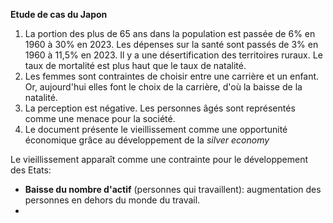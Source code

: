 **Etude de cas du Japon**

1. La portion des plus de 65 ans dans la population est passée de 6% en 1960 à 30% en 2023. Les dépenses sur la santé sont passés de 3% en 1960 à 11,5% en 2023. Il y a une désertification des territoires ruraux. Le taux de mortalité est plus haut que le taux de natalité.
2. Les femmes sont contraintes de choisir entre une carrière et un enfant. Or, aujourd'hui elles font le choix de la carrière, d'où la baisse de la natalité.
3. La perception est négative. Les personnes âgés sont représentés comme une menace pour la société.
4. Le document présente le vieillissement comme une opportunité économique grâce au développement de la *silver economy*

Le vieillissement apparaît comme une contrainte pour le développement des Etats:
- **Baisse du nombre d'actif** (personnes qui travaillent): augmentation des personnes en dehors du monde du travail.
- 